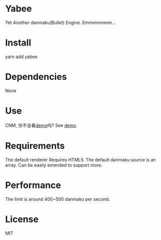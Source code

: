 # Yabee
Yet Another danmaku(Bullet) Engine. Emmmmmmm...

# Install
yarn add yabee

# Dependencies
None

# Use
CNM, 你不会看[demo](./demo/index.html)吗?
See [demo](./demo/index.html).

# Requirements
The default renderer Requires HTML5.
The default danmaku source is an array.
Can be easily extended to support more.

# Performance
The limit is around 400~500 danmaku per second.

# License
MIT
